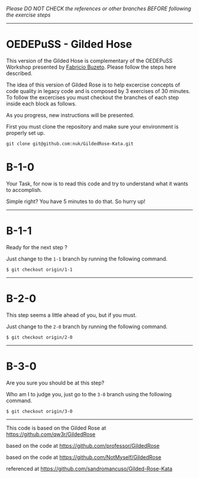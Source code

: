 
*Please DO NOT CHECK the references or other branches BEFORE following the exercise steps*

---

OEDEPuSS - Gilded Hose
===

This version of the Gilded Hose is complementary of the OEDEPuSS Workshop presented by [Fabricio Buzeto](http://about.buzeto.com). Please follow the steps here described.

The idea of this version of Gilded Rose is to help excercise concepts of code quality in legacy code and is composed by 3 exercises of 30 minutes. To follow the excercises you must checkout the branches of each step inside each block as follows.

As you progress, new instructions will be presented.

First you must clone the repository and make sure your environment is properly set up.

    git clone git@github.com:nuk/GildedRose-Kata.git

B-1-0
======

Your Task, for now is to read this code and try to understand what it wants to accomplish.

Simple right? You have 5 minutes to do that. So hurry up!

----

B-1-1
======

Ready for the next step ?

Just change to the `1-1` branch by running the following command.

    $ git checkout origin/1-1

----

B-2-0
======

This step seems a little ahead of you, but if you must.

Just change to the `2-0` branch by running the following command.

    $ git checkout origin/2-0


----

B-3-0
======

Are you sure you should be at this step?

Who am I to judge you, just go to the `3-0` branch using the following command.

    $ git checkout origin/3-0

----

This code is based on the Gilded Rose at https://github.com/qw3r/GildedRose
  
based on the code at https://github.com/professor/GildedRose
  
based on the code at https://github.com/NotMyself/GildedRose

referenced at https://github.com/sandromancuso/Gilded-Rose-Kata

